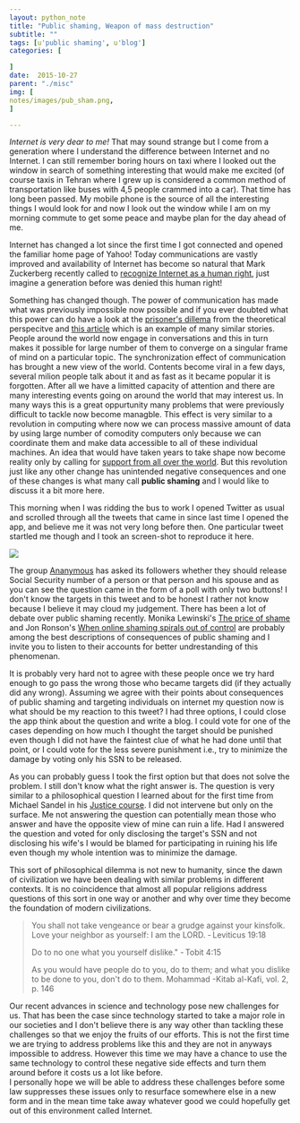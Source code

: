 ```yaml
---
layout: python_note
title: "Public shaming, Weapon of mass destruction"
subtitle: ""
tags: [u'public shaming', u'blog']
categories: [

]
date:  2015-10-27
parent: "./misc"
img: [
notes/images/pub_sham.png,
]

---
```

*Internet is very dear to me!* That may sound strange but I come from a generation where I understand the difference between Internet and no Internet. I can still remember boring hours on taxi where I looked out the window in search of something interesting that would make me excited (of course taxis in Tehran where I grew up is considered a common method of transportation like buses with 4,5 people crammed into a car). That time has long been passed. My mobile phone is the source of all the interesting things I would look for and now I look out the window while I am on my morning commute to get some peace and maybe plan for the day ahead of me.

Internet has changed a lot since the first time I got connected and opened the familiar home page of Yahoo! Today communications are vastly improved and availability of Internet has become so natural that Mark Zuckerberg recently called to [recognize Internet as a human right](https://www.facebook.com/isconnectivityahumanright), just imagine a generation before was denied this human right!

Something has changed though. The power of communication has made what was previously impossible now possible and if you ever doubted what this power can do have a look at the [prisoner's dillema](https://en.wikipedia.org/wiki/Prisoner%27s_dilemma) from the theoretical perspecitve and [this article](http://www.bbc.com/news/world-asia-34409343) which is an example of many similar stories. People around the world now engage in conversations and this in turn makes it possible for large number of them to converge on a singular frame of mind on a particular topic. The synchronization effect of communication has brought a new view of the world. Contents become viral in a few days, several milion people talk about it and as fast as it became popular it is forgotten. After all we have a limitted capacity of attention and there are many interesting events going on around the world that may interest us. In many ways this is a great oppurtunity many problems that were previously difficult to tackle now become managble. This effect is very similar to a revolution in computing where now we can process massive amount of data by using large number of comodity computers only because we can coordinate them and make data accessible to all of these individual machines. An idea that would have taken years to take shape now become reality only by calling for [support from all over the world](https://www.kickstarter.com/projects/2106691934/blocks-the-worlds-first-modular-smartwatch?utm_source=facebook&utm_medium=cpc&utm_campaign=reatargeting-search&gclid=CKPDvuW14sgCFYhAGwodiQIGhg). But this revolution just like any other change has unintended negative consequences and one of these changes is what many call **public shaming** and I would like to discuss it a bit more here.

This morning when I was ridding the bus to work I opened Twitter as usual and scrolled through all the tweets that came in since last time I opened the app, and believe me it was not very long before then. One particular tweet startled me though and I took an screen-shot to reproduce it here.<br>

<img src="{{site.baseurl}}/notes/images/pub_sham.png" align="middle" class="image featured">

The group [Ananymous](https://en.wikipedia.org/wiki/Anonymous_%28group%29) has asked its followers whether they should release Social Security number of a person or that person and his spouse and as you can see the question came in the form of a poll with only two buttons! I don't know the targets in this tweet and to be honest I rather not know because I believe it may cloud my judgement. There has been a lot of debate over public shaming recently. Monika Lewinski's [The price of shame](https://www.ted.com/talks/monica_lewinsky_the_price_of_shame?language=en) and Jon Ronson's [When online shaming spirals out of control](https://www.ted.com/talks/jon_ronson_what_happens_when_online_shaming_spirals_out_of_control?language=en) are probably among the best descriptions of consequences of public shaming and I invite you to listen to their accounts for better undrestanding of this phenomenan.

It is probably very hard not to agree with these people once we try hard enough to go pass the wrong those who became targets did (if they actually did any wrong). Assuming we agree with their points about consequences of public shaming and targeting individuals on internet my question now is what should be my reaction to this tweet? I had three options, I could close the app think about the question and write a blog. I could vote for one of the cases depending on how much I thought the target should be punished even though I did not have the faintest clue of what he had done until that point, or I could vote for the less severe punishment i.e., try to minimize the damage by voting only his SSN to be released.

As you can probably guess I took the first option but that does not solve the problem. I still don't know what the right answer is. The question is very similar to a philosophical question I learned about for the first time from Michael Sandel in his [Justice course](https://www.youtube.com/watch?feature=player_embedded&v=kBdfcR-8hEY#t=36). I did not intervene but only on the surface. Me not answering the question can potentially mean those who answer and have the opposite view of mine can ruin a life. Had I answered the question and voted for only disclosing the target's SSN and not disclosing his wife's I would be blamed for participating in ruining his life even though my whole intention was to minimize the damage.

This sort of philosophical dilemma is not new to humanity, since the dawn of civilization we have been dealing with similar problems in different contexts. It is no coincidence that almost all popular religions address questions of this sort in one way or another and why over time they become the foundation of modern civilizations.

> You shall not take vengeance or bear a grudge against your kinsfolk. Love your neighbor as yourself: I am the LORD.
 - Leviticus 19:18
> 
> Do to no one what you yourself dislike."
 - Tobit 4:15
>
> As you would have people do to you, do to them; and what you dislike to be done to you, don't do to them.
  Mohammad -Kitab al-Kafi, vol. 2, p. 146

Our recent advances in science and technology pose new challenges for us. That has been the case since technology started to take a major role in our societies and I don't believe there is any way other than tackling these challenges so that we enjoy the fruits of our efforts. This is not the first time we are trying to address problems like this and they are not in anyways impossible to address. However this time we may have a chance to use the same technology to control these negative side effects and turn them around before it costs us a lot like before. <br>I personally hope we will be able to address these challenges before some law suppresses these issues only to resurface somewhere else in a new form and in the mean time take away whatever good we could hopefully get out of this environment called Internet.
